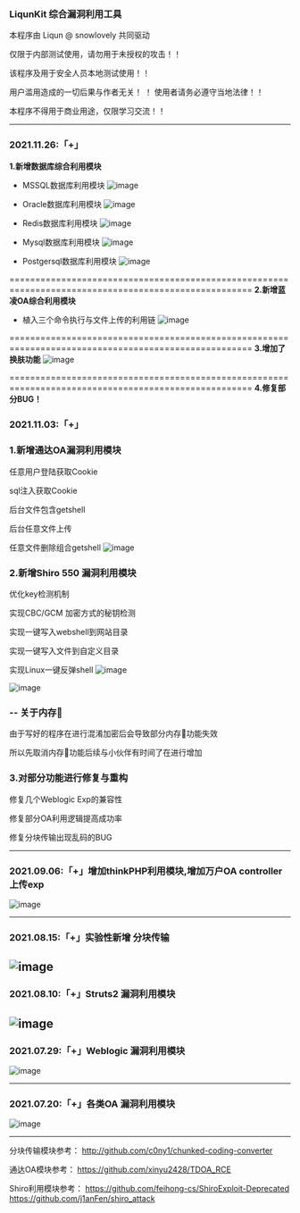 ### LiqunKit 综合漏洞利用工具



本程序由 Liqun @ snowlovely 共同驱动

仅限于内部测试使用，请勿用于未授权的攻击！！ 

该程序及用于安全人员本地测试使用！！

用户滥用造成的一切后果与作者无关！
！ 
使用者请务必遵守当地法律！！ 

本程序不得用于商业用途，仅限学习交流！！


--------------------------------------------------------------------------------------------------------------------------------------------------------------------

### 2021.11.26:「+」
**1.新增数据库综合利用模块**
+ MSSQL数据库利用模块
![image](https://user-images.githubusercontent.com/89302066/143560635-a6dd095a-9428-404e-b6a4-a7fbab127db8.png)

+ Oracle数据库利用模块
![image](https://user-images.githubusercontent.com/89302066/143560707-723e49a2-6a4c-48b8-bbe3-454c1b817819.png)

+ Redis数据库利用模块
![image](https://user-images.githubusercontent.com/89302066/143560765-78283117-6e61-42a9-8772-a582af7770cb.png)

+ Mysql数据库利用模块
![image](https://user-images.githubusercontent.com/89302066/143560924-1fcb70d9-ccf0-4490-a2ca-fe9de7e65ac1.png)

+ Postgersql数据库利用模块
![image](https://user-images.githubusercontent.com/89302066/143560976-2f04a9e5-7dde-41fc-b334-fa464e4e5f55.png)

=====================================================================================================
**2.新增蓝凌OA综合利用模块** 
+ 植入三个命令执行与文件上传的利用链
![image](https://user-images.githubusercontent.com/89302066/143561252-1aee6936-7ec3-467b-bab1-31d0c83433c9.png)

=====================================================================================================
**3.增加了换肤功能** 
![image](https://user-images.githubusercontent.com/89302066/143561531-f7f85a61-66c3-4eb7-90ed-d6135bb3b6a3.png)

=====================================================================================================
**4.修复部分BUG！** 









### 2021.11.03:「+」

### 1.新增通达OA漏洞利用模块

任意用户登陆获取Cookie

sql注入获取Cookie

后台文件包含getshell

后台任意文件上传

任意文件删除组合getshell
![image](https://user-images.githubusercontent.com/89302066/140003518-78acba31-7a12-498c-9577-f4ef07950b8d.png)

### 2.新增Shiro 550 漏洞利用模块


优化key检测机制

实现CBC/GCM 加密方式的秘钥检测

实现一键写入webshell到网站目录

实现一键写入文件到自定义目录

实现Linux一键反弹shell
![image](https://user-images.githubusercontent.com/89302066/140003643-26e08567-b65a-4113-be9a-e998a38b0b5e.png)

![image](https://user-images.githubusercontent.com/89302066/140003726-f247c50d-3c04-444e-ae80-c50fdefa8d68.png)

### -- 关于内存🐴

由于写好的程序在进行混淆加密后会导致部分内存🐴功能失效

所以先取消内存🐴功能后续与小伙伴有时间了在进行增加

### 3.对部分功能进行修复与重构

修复几个Weblogic Exp的兼容性

修复部分OA利用逻辑提高成功率

修复分块传输出现乱码的BUG

--------------------------------------------------------------------------------------------------------------------------------------------------------------------

### 2021.09.06:「+」增加thinkPHP利用模块,增加万户OA controller上传exp
![image](https://user-images.githubusercontent.com/89302066/140025593-d3c306f3-1882-4bdc-b39d-17b591d8d1ad.png)

--------------------------------------------------------------------------------------------------------------------------------------------------------------------


### 2021.08.15:「+」实验性新增 分块传输 
![image](https://user-images.githubusercontent.com/89302066/140025643-bfe45602-4e8a-47da-9664-ec072b352f97.png)
--------------------------------------------------------------------------------------------------------------------------------------------------------------------

### 2021.08.10:「+」Struts2  漏洞利用模块
![image](https://user-images.githubusercontent.com/89302066/140025671-edc0d4c9-4968-47ad-9103-eb5db5ac8e57.png)
--------------------------------------------------------------------------------------------------------------------------------------------------------------------

### 2021.07.29:「+」Weblogic 漏洞利用模块
![image](https://user-images.githubusercontent.com/89302066/140025736-3f3350f5-19b0-4f00-9c40-2d2b68bcc799.png)

--------------------------------------------------------------------------------------------------------------------------------------------------------------------

### 2021.07.20:「+」各类OA    漏洞利用模块
![image](https://user-images.githubusercontent.com/89302066/140025772-69ce74f7-5e60-4e23-9a05-f6c0391faedd.png)

--------------------------------------------------------------------------------------------------------------------------------------------------------------------

分块传输模块参考：
http://github.com/c0ny1/chunked-coding-converter

通达OA模块参考：
https://github.com/xinyu2428/TDOA_RCE

Shiro利用模块参考：
https://github.com/feihong-cs/ShiroExploit-Deprecated
https://github.com/j1anFen/shiro_attack

                



